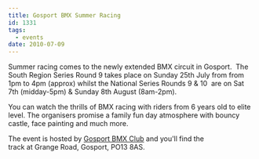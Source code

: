 ```yaml
---
title: Gosport BMX Summer Racing
id: 1331
tags:
  - events
date: 2010-07-09
---
```


Summer racing comes to the newly extended BMX circuit in Gosport.  The South Region Series Round 9 takes place on Sunday 25th July from from 1pm to 4pm (approx) whilst the National Series Rounds 9 & 10  are on Sat 7th (midday-5pm) & Sunday 8th August (8am-2pm).

You can watch the thrills of BMX racing with riders from 6 years old to elite level. The organisers promise a family fun day atmosphere with bouncy castle, face painting and much more.

The event is hosted by [Gosport BMX Club](http://www.gosportbmx.co.uk) and you'll find the track at Grange Road, Gosport, PO13 8AS.
